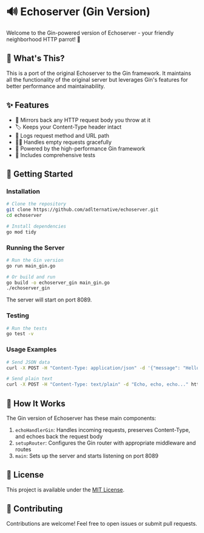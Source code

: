 # 🔊 Echoserver (Gin Version)

Welcome to the Gin-powered version of Echoserver - your friendly neighborhood HTTP parrot! 🦜

## 🎯 What's This?

This is a port of the original Echoserver to the Gin framework. It maintains all the functionality of the original server but leverages Gin's features for better performance and maintainability.

## ✨ Features

- 🔄 Mirrors back any HTTP request body you throw at it
- 🏷️ Keeps your Content-Type header intact
- 📝 Logs request method and URL path
- 🤷‍♂️ Handles empty requests gracefully
- 🚀 Powered by the high-performance Gin framework
- 🧪 Includes comprehensive tests

## 🚀 Getting Started

### Installation

```bash
# Clone the repository
git clone https://github.com/adlternative/echoserver.git
cd echoserver

# Install dependencies
go mod tidy
```

### Running the Server

```bash
# Run the Gin version
go run main_gin.go

# Or build and run
go build -o echoserver_gin main_gin.go
./echoserver_gin
```

The server will start on port 8089.

### Testing

```bash
# Run the tests
go test -v
```

### Usage Examples

```bash
# Send JSON data
curl -X POST -H "Content-Type: application/json" -d '{"message": "Hello, Gin Echo!"}' http://localhost:8089

# Send plain text
curl -X POST -H "Content-Type: text/plain" -d "Echo, echo, echo..." http://localhost:8089
```

## 🔧 How It Works

The Gin version of Echoserver has these main components:

1. `echoHandlerGin`: Handles incoming requests, preserves Content-Type, and echoes back the request body
2. `setupRouter`: Configures the Gin router with appropriate middleware and routes
3. `main`: Sets up the server and starts listening on port 8089

## 📜 License

This project is available under the [MIT License](https://opensource.org/licenses/MIT).

## 🤝 Contributing

Contributions are welcome! Feel free to open issues or submit pull requests.
